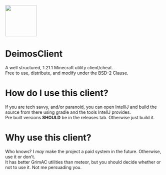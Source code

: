 <img src="jpg" style="margin: auto; height: 100px; width:100px;"/>

# DeimosClient
A well structured, 1.21.1 Minecraft utility client/cheat. <br> Free to use, distribute, and modify under the BSD-2 Clause. 
# How do I use this client?
If you are tech savvy, and/or paranoid, you can open IntelliJ and build the source from there using gradle and the tools IntellJ provides. 
<br> Pre built versions **SHOULD** be in the releases tab. Otherwise just build it. 
# Why use this client? 
Who knows? I *may* make the project a paid system in the future. Otherwise, use it or don't. 
<br> It has better GrimAC utilities than meteor, but you should decide whether or not to use it. Not me persuading you.
